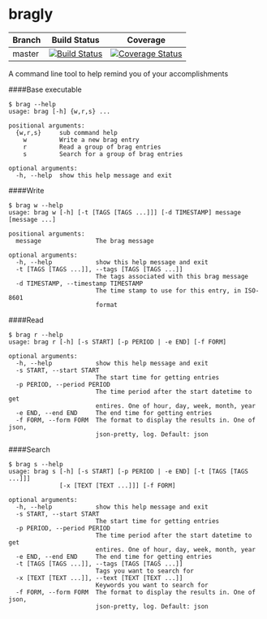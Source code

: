 # bragly
| Branch | Build Status | Coverage |
|------------|--------------|----------|
| master     | [![Build Status](https://travis-ci.org/huntcsg/bragly.svg?branch=master)](https://travis-ci.org/huntcsg/bragly)|[![Coverage Status](https://coveralls.io/repos/github/huntcsg/bragly/badge.svg?branch=master)](https://coveralls.io/github/huntcsg/bragly?branch=master)|

A command line tool to help remind you of your accomplishments

####Base executable

```
$ brag --help
usage: brag [-h] {w,r,s} ...

positional arguments:
  {w,r,s}     sub command help
    w         Write a new brag entry
    r         Read a group of brag entries
    s         Search for a group of brag entries

optional arguments:
  -h, --help  show this help message and exit
```
####Write
```
$ brag w --help
usage: brag w [-h] [-t [TAGS [TAGS ...]]] [-d TIMESTAMP] message [message ...]

positional arguments:
  message               The brag message

optional arguments:
  -h, --help            show this help message and exit
  -t [TAGS [TAGS ...]], --tags [TAGS [TAGS ...]]
                        The tags associated with this brag message
  -d TIMESTAMP, --timestamp TIMESTAMP
                        The time stamp to use for this entry, in ISO-8601
                        format
```
####Read
```
$ brag r --help
usage: brag r [-h] [-s START] [-p PERIOD | -e END] [-f FORM]

optional arguments:
  -h, --help            show this help message and exit
  -s START, --start START
                        The start time for getting entries
  -p PERIOD, --period PERIOD
                        The time period after the start datetime to get
                        entires. One of hour, day, week, month, year
  -e END, --end END     The end time for getting entries
  -f FORM, --form FORM  The format to display the results in. One of json,
                        json-pretty, log. Default: json
```
####Search
```
$ brag s --help
usage: brag s [-h] [-s START] [-p PERIOD | -e END] [-t [TAGS [TAGS ...]]]
              [-x [TEXT [TEXT ...]]] [-f FORM]

optional arguments:
  -h, --help            show this help message and exit
  -s START, --start START
                        The start time for getting entries
  -p PERIOD, --period PERIOD
                        The time period after the start datetime to get
                        entires. One of hour, day, week, month, year
  -e END, --end END     The end time for getting entries
  -t [TAGS [TAGS ...]], --tags [TAGS [TAGS ...]]
                        Tags you want to search for
  -x [TEXT [TEXT ...]], --text [TEXT [TEXT ...]]
                        Keywords you want to search for
  -f FORM, --form FORM  The format to display the results in. One of json,
                        json-pretty, log. Default: json
```
```


